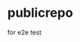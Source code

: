 # publicrepo
for e2e test



















































































































































































































































































































































































































































































































































































































































































































































































































































































































































































































































































































































































































































































































































































































































































































































































































































































































































































































































































































































































































































































































































































































































































































































































































































































































































































































































































































































































































































































































































































































































































































































































































































































































































































































































































































































































































































































































































































